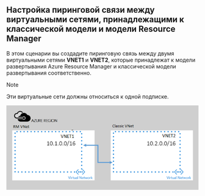 ## <a name="peering-virtual-networks-from-rm-to-classic"></a>Настройка пиринговой связи между виртуальными сетями, принадлежащими к классической модели и модели Resource Manager
В этом сценарии вы создадите пиринговую связь между двумя виртуальными сетями **VNET1** и **VNET2**, которые принадлежат к модели развертывания Azure Resource Manager и классической модели развертывания соответственно.

> [!NOTE]
> Эти виртуальные сети должны относиться к одной подписке.
> 
> 

![Сценарий развертывания из ASM в ARM](./media/virtual-networks-create-vnetpeering-scenario-asmtoarm-include/figure01.PNG)



<!--HONumber=Nov16_HO2-->


